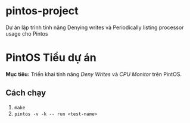 # pintos-project
Dự án lập trình tính năng Denying writes và  Periodically listing processor usage cho Pintos



# PintOS Tiểu dự án
**Mục tiêu:** Triển khai tính năng *Deny Writes* và *CPU Monitor* trên PintOS.

## Cách chạy
1. `make`
2. `pintos -v -k -- run <test-name>`
